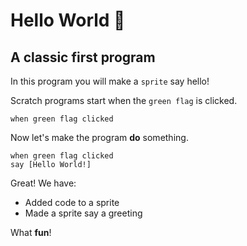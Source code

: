 # Hello World 👋

## A classic first program

In this program you will make a `sprite` say hello!

Scratch programs start when the `green flag` is clicked.

```scratchblocks
when green flag clicked
```

Now let's make the program **do** something.

```scratchblocks[*]
when green flag clicked
say [Hello World!]
```

Great! We have:

* Added code to a sprite
* Made a sprite say a greeting

What **fun**!
